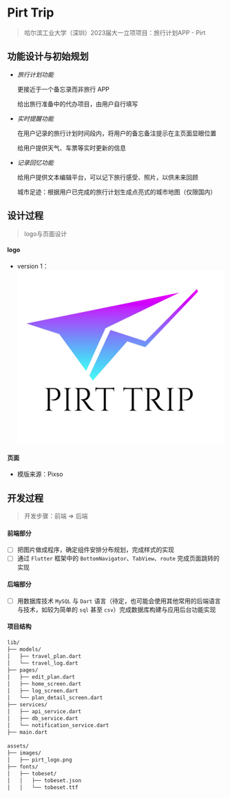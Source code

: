 <!--
 * @Author: NingZhonghao 69165342@qq.com
 * 
 * @Date: 2024-05-13 16:13:41
 * @LastEditors: NingZhonghao 69165342@qq.com
 * @LastEditTime: 2024-05-13 17:22:51
 * @FilePath: \pirt\README.md
 * @Description: 这是默认设置,请设置`customMade`, 打开koroFileHeader查看配置 进行设置: https://github.com/OBKoro1/koro1FileHeader/wiki/%E9%85%8D%E7%BD%AE
-->
# Pirt Trip

> 哈尔滨工业大学（深圳）2023届大一立项项目：旅行计划APP - Pirt

## 功能设计与初始规划

* *旅行计划功能*

  更接近于一个备忘录而非旅行 APP

  给出旅行准备中的代办项目，由用户自行填写

* *实时提醒功能*

  在用户记录的旅行计划时间段内，将用户的备忘备注提示在主页面显眼位置

  给用户提供天气、车票等实时更新的信息

* *记录回忆功能*

  给用户提供文本编辑平台，可以记下旅行感受、照片，以供未来回顾

  城市足迹：根据用户已完成的旅行计划生成点亮式的城市地图（仅限国内）

## 设计过程

> logo与页面设计

#### logo

* version 1：
![PirtLogo](./assets/images/pirt_logo.png)

#### 页面

* 模版来源：Pixso

## 开发过程

> 开发步骤：前端 => 后端

#### 前端部分

* [ ] 把图片做成程序，确定组件安排分布规划，完成样式的实现
* [ ] 通过 `Flutter` 框架中的 `BottomNavigator`、`TabView`、`route` 完成页面跳转的实现

#### 后端部分

* [ ] 用数据库技术 `MySQL` 与 `Dart` 语言（待定，也可能会使用其他常用的后端语言与技术，如较为简单的 `sql` 甚至 `csv`）完成数据库构建与应用后台功能实现

#### 项目结构

``` stylus
lib/
├── models/
│   ├── travel_plan.dart
│   └── travel_log.dart
├── pages/
│   ├── edit_plan.dart
│   ├── home_screen.dart
│   ├── log_screen.dart
│   └── plan_detail_screen.dart
├── services/
│   ├── api_service.dart
│   ├── db_service.dart
│   └── notification_service.dart
├── main.dart

assets/
├── images/
│   ├── pirt_logo.png
├── fonts/
│   ├── tobeset/
│   │   ├── tobeset.json
│   │   └── tobeset.ttf

```
